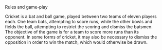 Rules and game-play

Cricket is a bat and ball game, played between two teams of eleven players each. 
One team bats, attempting to score runs, while the other bowls and fields the ball, 
attempting to restrict the scoring and dismiss the batsmen. 
The objective of the game is for a team to score more runs than its opponent. 
In some forms of cricket, it may also be necessary to dismiss the opposition in order to win the match, 
which would otherwise be drawn.
